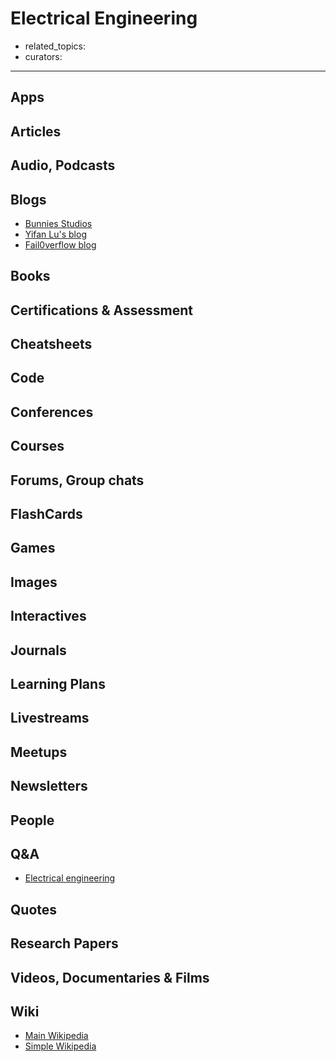 # Electrical Engineering

- related_topics:
- curators:

------

## Apps

## Articles

## Audio, Podcasts

## Blogs

- [Bunnies Studios](https://www.bunniestudios.com/)
- [Yifan Lu's blog](https://yifan.lu/)
- [Fail0verflow blog](https://fail0verflow.com/blog/)

## Books

## Certifications & Assessment

## Cheatsheets

## Code

## Conferences

## Courses

## Forums, Group chats

## FlashCards

## Games

## Images

## Interactives

## Journals

## Learning Plans

## Livestreams

## Meetups

## Newsletters

## People

## Q&A

- [Electrical engineering](http://electronics.stackexchange.com?title=)

## Quotes

## Research Papers

## Videos, Documentaries & Films

## Wiki

- [Main Wikipedia](https://en.wikipedia.org/wiki/Electrical_engineering)
- [Simple Wikipedia](https://simple.wikipedia.org/wiki/Electrical_engineering)

